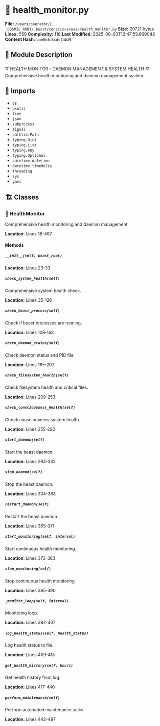 # 📜 health_monitor.py

**File:** `/Users/operator/🌌_COSMIC_ROOT/.beast/consciousness/health_monitor.py`
**Size:** 20721 bytes
**Lines:** 559
**Complexity:** 118
**Last Modified:** 2025-08-03T12:47:59.869042
**Content Hash:** `bae0e3d5cde7ab39`

## 📝 Module Description

🜄 HEALTH MONITOR - DAEMON MANAGEMENT & SYSTEM HEALTH 🜄
Comprehensive health monitoring and daemon management system

## 🔗 Imports

- `os`
- `psutil`
- `time`
- `json`
- `subprocess`
- `signal`
- `pathlib.Path`
- `typing.Dict`
- `typing.List`
- `typing.Any`
- `typing.Optional`
- `datetime.datetime`
- `datetime.timedelta`
- `threading`
- `sys`
- `yaml`

## 🏗️ Classes

### 🧬 HealthMonitor

Comprehensive health monitoring and daemon management

**Location:** Lines 18-497

#### Methods

##### `__init__(self, beast_root)`

**Location:** Lines 23-33

##### `check_system_health(self)`

Comprehensive system health check.

**Location:** Lines 35-126

##### `check_beast_process(self)`

Check if beast processes are running.

**Location:** Lines 128-163

##### `check_daemon_status(self)`

Check daemon status and PID file.

**Location:** Lines 165-207

##### `check_filesystem_health(self)`

Check filesystem health and critical files.

**Location:** Lines 209-253

##### `check_consciousness_health(self)`

Check consciousness system health.

**Location:** Lines 255-292

##### `start_daemon(self)`

Start the beast daemon.

**Location:** Lines 294-332

##### `stop_daemon(self)`

Stop the beast daemon.

**Location:** Lines 334-363

##### `restart_daemon(self)`

Restart the beast daemon.

**Location:** Lines 365-371

##### `start_monitoring(self, interval)`

Start continuous health monitoring.

**Location:** Lines 373-383

##### `stop_monitoring(self)`

Stop continuous health monitoring.

**Location:** Lines 385-390

##### `_monitor_loop(self, interval)`

Monitoring loop.

**Location:** Lines 392-407

##### `log_health_status(self, health_status)`

Log health status to file.

**Location:** Lines 409-415

##### `get_health_history(self, hours)`

Get health history from log.

**Location:** Lines 417-440

##### `perform_maintenance(self)`

Perform automated maintenance tasks.

**Location:** Lines 442-497

